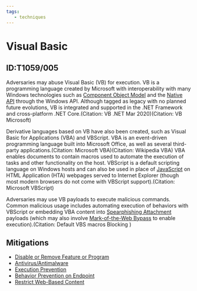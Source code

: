 ```yaml
---
tags:
   - techniques
---
```

# Visual Basic
## ID:T1059/005
Adversaries may abuse Visual Basic (VB) for execution. VB is a programming language created by Microsoft with interoperability with many Windows technologies such as [Component Object Model](/mitre/techniques/T1559/001) and the [Native API](/mitre/techniques/T1106) through the Windows API. Although tagged as legacy with no planned future evolutions, VB is integrated and supported in the .NET Framework and cross-platform .NET Core.(Citation: VB .NET Mar 2020)(Citation: VB Microsoft)

Derivative languages based on VB have also been created, such as Visual Basic for Applications (VBA) and VBScript. VBA is an event-driven programming language built into Microsoft Office, as well as several third-party applications.(Citation: Microsoft VBA)(Citation: Wikipedia VBA) VBA enables documents to contain macros used to automate the execution of tasks and other functionality on the host. VBScript is a default scripting language on Windows hosts and can also be used in place of [JavaScript](/mitre/techniques/T1059/007) on HTML Application (HTA) webpages served to Internet Explorer (though most modern browsers do not come with VBScript support).(Citation: Microsoft VBScript)

Adversaries may use VB payloads to execute malicious commands. Common malicious usage includes automating execution of behaviors with VBScript or embedding VBA content into [Spearphishing Attachment](/mitre/techniques/T1566/001) payloads (which may also involve [Mark-of-the-Web Bypass](/mitre/techniques/T1553/005) to enable execution).(Citation: Default VBS macros Blocking )
## Mitigations
* [Disable or Remove Feature or Program](/mitre/mitigations/M1042)
* [Antivirus/Antimalware](/mitre/mitigations/M1049)
* [Execution Prevention](/mitre/mitigations/M1038)
* [Behavior Prevention on Endpoint](/mitre/mitigations/M1040)
* [Restrict Web-Based Content](/mitre/mitigations/M1021)
